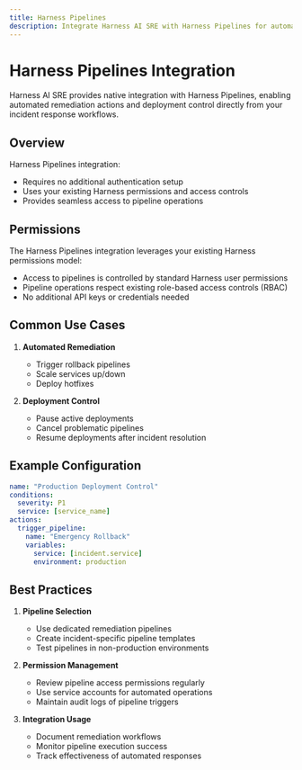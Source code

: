 ```yaml
---
title: Harness Pipelines
description: Integrate Harness AI SRE with Harness Pipelines for automated remediation and deployment control
---
```


# Harness Pipelines Integration

Harness AI SRE provides native integration with Harness Pipelines, enabling automated remediation actions and deployment control directly from your incident response workflows.

## Overview

Harness Pipelines integration:
- Requires no additional authentication setup
- Uses your existing Harness permissions and access controls
- Provides seamless access to pipeline operations

## Permissions

The Harness Pipelines integration leverages your existing Harness permissions model:
- Access to pipelines is controlled by standard Harness user permissions
- Pipeline operations respect existing role-based access controls (RBAC)
- No additional API keys or credentials needed

## Common Use Cases

1. **Automated Remediation**
   - Trigger rollback pipelines
   - Scale services up/down
   - Deploy hotfixes
   
2. **Deployment Control**
   - Pause active deployments
   - Cancel problematic pipelines
   - Resume deployments after incident resolution

## Example Configuration

```yaml
name: "Production Deployment Control"
conditions:
  severity: P1
  service: [service_name]
actions:
  trigger_pipeline:
    name: "Emergency Rollback"
    variables:
      service: [incident.service]
      environment: production
```

## Best Practices

1. **Pipeline Selection**
   - Use dedicated remediation pipelines
   - Create incident-specific pipeline templates
   - Test pipelines in non-production environments

2. **Permission Management**
   - Review pipeline access permissions regularly
   - Use service accounts for automated operations
   - Maintain audit logs of pipeline triggers

3. **Integration Usage**
   - Document remediation workflows
   - Monitor pipeline execution success
   - Track effectiveness of automated responses
